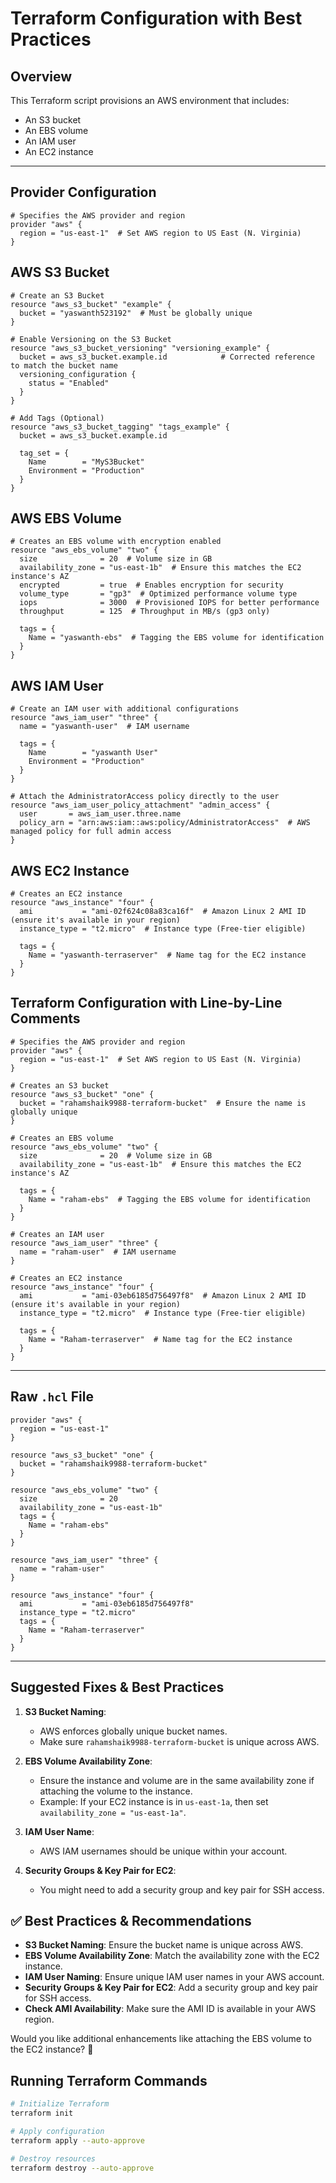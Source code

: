 # Terraform Configuration with Best Practices

## Overview
This Terraform script provisions an AWS environment that includes:
- An S3 bucket
- An EBS volume
- An IAM user
- An EC2 instance

---

## Provider Configuration
```hcl
# Specifies the AWS provider and region
provider "aws" {
  region = "us-east-1"  # Set AWS region to US East (N. Virginia)
}
```

## AWS S3 Bucket
```hcl
# Create an S3 Bucket
resource "aws_s3_bucket" "example" {
  bucket = "yaswanth523192"  # Must be globally unique
}

# Enable Versioning on the S3 Bucket
resource "aws_s3_bucket_versioning" "versioning_example" {
  bucket = aws_s3_bucket.example.id            # Corrected reference to match the bucket name
  versioning_configuration {
    status = "Enabled"
  }
}

# Add Tags (Optional)
resource "aws_s3_bucket_tagging" "tags_example" {
  bucket = aws_s3_bucket.example.id

  tag_set = {
    Name        = "MyS3Bucket"
    Environment = "Production"
  }
}
```

## AWS EBS Volume
```hcl
# Creates an EBS volume with encryption enabled
resource "aws_ebs_volume" "two" {
  size              = 20  # Volume size in GB
  availability_zone = "us-east-1b"  # Ensure this matches the EC2 instance's AZ
  encrypted         = true  # Enables encryption for security
  volume_type       = "gp3"  # Optimized performance volume type
  iops              = 3000  # Provisioned IOPS for better performance
  throughput        = 125  # Throughput in MB/s (gp3 only)

  tags = {
    Name = "yaswanth-ebs"  # Tagging the EBS volume for identification
  }
}

```

## AWS IAM User
```hcl
# Create an IAM user with additional configurations
resource "aws_iam_user" "three" {
  name = "yaswanth-user"  # IAM username

  tags = {
    Name        = "yaswanth User"
    Environment = "Production"
  }
}

# Attach the AdministratorAccess policy directly to the user
resource "aws_iam_user_policy_attachment" "admin_access" {
  user       = aws_iam_user.three.name
  policy_arn = "arn:aws:iam::aws:policy/AdministratorAccess"  # AWS managed policy for full admin access
}
```

## AWS EC2 Instance
```hcl
# Creates an EC2 instance
resource "aws_instance" "four" {
  ami           = "ami-02f624c08a83ca16f"  # Amazon Linux 2 AMI ID (ensure it's available in your region)
  instance_type = "t2.micro"  # Instance type (Free-tier eligible)

  tags = {
    Name = "yaswanth-terraserver"  # Name tag for the EC2 instance
  }
}
```



## Terraform Configuration with Line-by-Line Comments

```hcl
# Specifies the AWS provider and region
provider "aws" {
  region = "us-east-1"  # Set AWS region to US East (N. Virginia)
}

# Creates an S3 bucket
resource "aws_s3_bucket" "one" {
  bucket = "rahamshaik9988-terraform-bucket"  # Ensure the name is globally unique
}

# Creates an EBS volume
resource "aws_ebs_volume" "two" {
  size              = 20  # Volume size in GB
  availability_zone = "us-east-1b"  # Ensure this matches the EC2 instance's AZ

  tags = {
    Name = "raham-ebs"  # Tagging the EBS volume for identification
  }
}

# Creates an IAM user
resource "aws_iam_user" "three" {
  name = "raham-user"  # IAM username
}

# Creates an EC2 instance
resource "aws_instance" "four" {
  ami           = "ami-03eb6185d756497f8"  # Amazon Linux 2 AMI ID (ensure it's available in your region)
  instance_type = "t2.micro"  # Instance type (Free-tier eligible)

  tags = {
    Name = "Raham-terraserver"  # Name tag for the EC2 instance
  }
}
```

---

## Raw `.hcl` File

```hcl
provider "aws" {
  region = "us-east-1"
}

resource "aws_s3_bucket" "one" {
  bucket = "rahamshaik9988-terraform-bucket"
}

resource "aws_ebs_volume" "two" {
  size              = 20
  availability_zone = "us-east-1b"
  tags = {
    Name = "raham-ebs"
  }
}

resource "aws_iam_user" "three" {
  name = "raham-user"
}

resource "aws_instance" "four" {
  ami           = "ami-03eb6185d756497f8"
  instance_type = "t2.micro"
  tags = {
    Name = "Raham-terraserver"
  }
}
```

---

## Suggested Fixes & Best Practices
1. **S3 Bucket Naming**:
   - AWS enforces globally unique bucket names.
   - Make sure `rahamshaik9988-terraform-bucket` is unique across AWS.

2. **EBS Volume Availability Zone**:
   - Ensure the instance and volume are in the same availability zone if attaching the volume to the instance.
   - Example: If your EC2 instance is in `us-east-1a`, then set `availability_zone = "us-east-1a"`.

3. **IAM User Name**:
   - AWS IAM usernames should be unique within your account.

4. **Security Groups & Key Pair for EC2**:
   - You might need to add a security group and key pair for SSH access.

## ✅ Best Practices & Recommendations
- **S3 Bucket Naming**: Ensure the bucket name is unique across AWS.
- **EBS Volume Availability Zone**: Match the availability zone with the EC2 instance.
- **IAM User Naming**: Ensure unique IAM user names in your AWS account.
- **Security Groups & Key Pair for EC2**: Add a security group and key pair for SSH access.
- **Check AMI Availability**: Make sure the AMI ID is available in your AWS region.

Would you like additional enhancements like attaching the EBS volume to the EC2 instance? 🚀

## Running Terraform Commands
```sh
# Initialize Terraform
terraform init
```
```sh
# Apply configuration
terraform apply --auto-approve

```
```sh
# Destroy resources
terraform destroy --auto-approve
```



